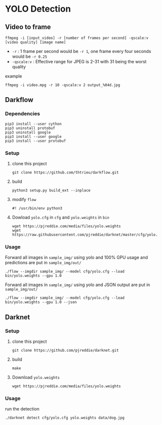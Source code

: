 # YOLO Detection

## Video to frame

```
ffmpeg -i [input_video] -r [number of frames per second] -qscale:v [video quality] [image name]
```

* `-r` : 1 frame per second would be `-r 1`, one frame every four seconds would be `-r 0.25`
* `-qscale:v` :  Effective range for JPEG is 2-31 with 31 being the worst quality  

example

```
ffmpeg -i video.mpg -r 10 -qscale:v 2 output_%04d.jpg
```

## Darkflow

### Dependencies
```
pip3 install --user cython
pip3 uninstall protobuf
pip3 uninstall google
pip3 install --user google
pip3 install --user protobuf
```

### Setup

1. clone this project
	```
	git clone https://github.com/thtrieu/darkflow.git
	```

2. build
	```
	python3 setup.py build_ext --inplace
	```

3. modify `flow`
	```
	#! /usr/bin/env python3
	```

4. Dowload `yolo.cfg` in `cfg` and `yolo.weights` in `bin`
	```
	wget https://pjreddie.com/media/files/yolo.weights
	wget https://raw.githubusercontent.com/pjreddie/darknet/master/cfg/yolo.cfg
	```


### Usage

Forward all images in `sample_img/` using yolo and 100% GPU usage and predictions are put in `sample_img/out/`
```
./flow --imgdir sample_img/ --model cfg/yolo.cfg --load bin/yolo.weights --gpu 1.0
```

Forward all images in `sample_img/` using yolo and JSON output are put in `sample_img/out/`
```
./flow --imgdir sample_img/ --model cfg/yolo.cfg --load bin/yolo.weights --gpu 1.0 --json
```

## Darknet

### Setup

1. clone this project
	```
	git clone https://github.com/pjreddie/darknet.git
	```

2. build
	```
	make
	```
3. Download `yolo.weights`
	```
	wget https://pjreddie.com/media/files/yolo.weights
	```

### Usage

run the detection
```
./darknet detect cfg/yolo.cfg yolo.weights data/dog.jpg
```
